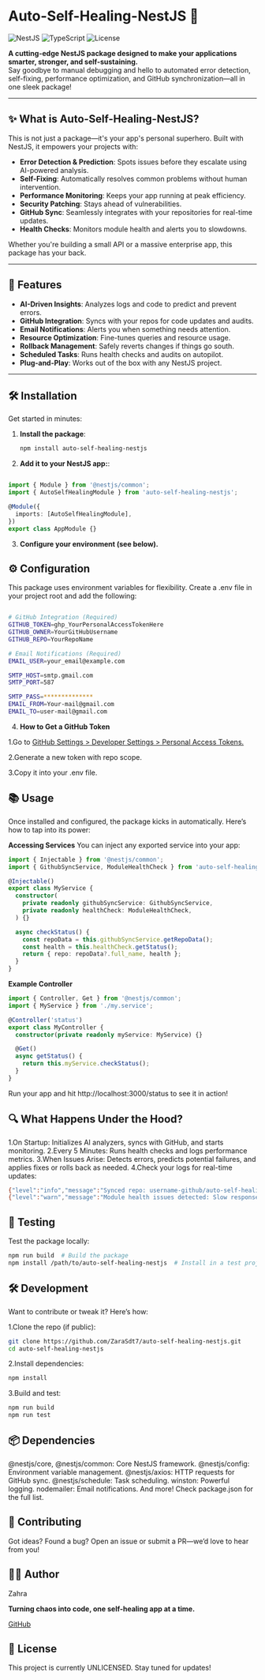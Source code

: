# Auto-Self-Healing-NestJS 🚀

![NestJS](https://img.shields.io/badge/NestJS-v11-red?style=flat-square&logo=nestjs) ![TypeScript](https://img.shields.io/badge/TypeScript-v5-blue?style=flat-square&logo=typescript) ![License](https://img.shields.io/badge/License-UNLICENSED-green?style=flat-square)

**A cutting-edge NestJS package designed to make your applications smarter, stronger, and self-sustaining.**  
Say goodbye to manual debugging and hello to automated error detection, self-fixing, performance optimization, and GitHub synchronization—all in one sleek package!

---

## ✨ What is Auto-Self-Healing-NestJS?

This is not just a package—it's your app's personal superhero. Built with NestJS, it empowers your projects with:
- **Error Detection & Prediction**: Spots issues before they escalate using AI-powered analysis.
- **Self-Fixing**: Automatically resolves common problems without human intervention.
- **Performance Monitoring**: Keeps your app running at peak efficiency.
- **Security Patching**: Stays ahead of vulnerabilities.
- **GitHub Sync**: Seamlessly integrates with your repositories for real-time updates.
- **Health Checks**: Monitors module health and alerts you to slowdowns.

Whether you're building a small API or a massive enterprise app, this package has your back.

---

## 🌟 Features

- **AI-Driven Insights**: Analyzes logs and code to predict and prevent errors.
- **GitHub Integration**: Syncs with your repos for code updates and audits.
- **Email Notifications**: Alerts you when something needs attention.
- **Resource Optimization**: Fine-tunes queries and resource usage.
- **Rollback Management**: Safely reverts changes if things go south.
- **Scheduled Tasks**: Runs health checks and audits on autopilot.
- **Plug-and-Play**: Works out of the box with any NestJS project.

---

## 🛠 Installation

Get started in minutes:

1. **Install the package**:
   ```bash
   npm install auto-self-healing-nestjs

2. **Add it to your NestJS app:**:

```typescript

import { Module } from '@nestjs/common';
import { AutoSelfHealingModule } from 'auto-self-healing-nestjs';

@Module({
  imports: [AutoSelfHealingModule],
})
export class AppModule {}

```

3. **Configure your environment (see below).**

## ⚙️ Configuration
This package uses environment variables for flexibility. Create a .env file in your project root and add the following:

```bash

# GitHub Integration (Required)
GITHUB_TOKEN=ghp_YourPersonalAccessTokenHere
GITHUB_OWNER=YourGitHubUsername
GITHUB_REPO=YourRepoName

# Email Notifications (Required)
EMAIL_USER=your_email@example.com

SMTP_HOST=smtp.gmail.com
SMTP_PORT=587 

SMTP_PASS=**************
EMAIL_FROM=Your-mail@gmail.com
EMAIL_TO=user-mail@gmail.com

```

4. **How to Get a GitHub Token**

1.Go to [GitHub Settings > Developer Settings > Personal Access Tokens.](https://github.com/settings/tokens)

2.Generate a new token with repo scope.

3.Copy it into your .env file.


## 📚 Usage
Once installed and configured, the package kicks in automatically. Here’s how to tap into its power:

**Accessing Services**
You can inject any exported service into your app:

```typescript
import { Injectable } from '@nestjs/common';
import { GithubSyncService, ModuleHealthCheck } from 'auto-self-healing-nestjs';

@Injectable()
export class MyService {
  constructor(
    private readonly githubSyncService: GithubSyncService,
    private readonly healthCheck: ModuleHealthCheck,
  ) {}

  async checkStatus() {
    const repoData = this.githubSyncService.getRepoData();
    const health = this.healthCheck.getStatus();
    return { repo: repoData?.full_name, health };
  }
}
```

**Example Controller**
```typescript
import { Controller, Get } from '@nestjs/common';
import { MyService } from './my.service';

@Controller('status')
export class MyController {
  constructor(private readonly myService: MyService) {}

  @Get()
  async getStatus() {
    return this.myService.checkStatus();
  }
}
```
Run your app and hit http://localhost:3000/status to see it in action!

## 🔍 What Happens Under the Hood?
1.On Startup: Initializes AI analyzers, syncs with GitHub, and starts monitoring.
2.Every 5 Minutes: Runs health checks and logs performance metrics.
3.When Issues Arise: Detects errors, predicts potential failures, and applies fixes or rolls back as needed.
4.Check your logs for real-time updates:

```bash
{"level":"info","message":"Synced repo: username-github/auto-self-healing-nestjs (ID: 12345678)","timestamp":"..."}
{"level":"warn","message":"Module health issues detected: Slow response time: 1559ms","timestamp":"..."}

```
## 🧪 Testing
Test the package locally:

```bash
npm run build  # Build the package
npm install /path/to/auto-self-healing-nestjs  # Install in a test project
```

## 🛠 Development
Want to contribute or tweak it? Here’s how:

1.Clone the repo (if public):

```bash
git clone https://github.com/ZaraSdt7/auto-self-healing-nestjs.git
cd auto-self-healing-nestjs
```

2.Install dependencies:
```bash
npm install
```
3.Build and test:
```bash
npm run build
npm run test
```
## 📦 Dependencies
@nestjs/core, @nestjs/common: Core NestJS framework.
@nestjs/config: Environment variable management.
@nestjs/axios: HTTP requests for GitHub sync.
@nestjs/schedule: Task scheduling.
winston: Powerful logging.
nodemailer: Email notifications.
And more! Check package.json for the full list.

## 🤝 Contributing
Got ideas? Found a bug? Open an issue or submit a PR—we’d love to hear from you!

## 👩‍💻 Author
Zahra

**Turning chaos into code, one self-healing app at a time.**

[GitHub](https://github.com/ZaraSdt7) 

## 📜 License
This project is currently UNLICENSED. Stay tuned for updates!